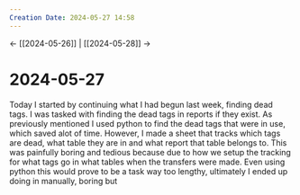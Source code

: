 ```yaml
---
Creation Date: 2024-05-27 14:58
---
```


<- [[2024-05-26]] | [[2024-05-28]]  ->

# 2024-05-27
Today I started by continuing what I had begun last week, finding dead tags. I was tasked with finding the dead tags in reports if they exist. As previously mentioned I used python to find the dead tags that were in use, which saved alot of time. However, I made a sheet that tracks which tags are dead, what table they are in and what report that table belongs to. This was painfully boring and tedious because due to how we setup the tracking for what tags go in what tables when the transfers were made. Even using python this would prove to be a task way too lengthy, ultimately I ended up doing in manually, boring but 